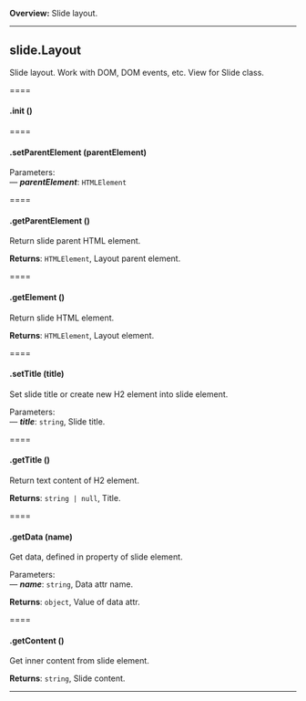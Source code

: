 **Overview:** Slide layout.
* * *



## slide.Layout

Slide layout. Work with DOM, DOM events, etc. View for Slide class.




====
#### .init () 



====
#### .setParentElement (parentElement) 

Parameters:<br>
— ***parentElement***: `HTMLElement`<br>


====
#### .getParentElement () 

Return slide parent HTML element.


**Returns**: `HTMLElement`, Layout parent element.

====
#### .getElement () 

Return slide HTML element.


**Returns**: `HTMLElement`, Layout element.

====
#### .setTitle (title) 

Set slide title or create new H2 element into slide element.

Parameters:<br>
— ***title***: `string`, Slide title.<br>


====
#### .getTitle () 

Return text content of H2 element.


**Returns**: `string | null`, Title.

====
#### .getData (name) 

Get data, defined in property of slide element.

Parameters:<br>
— ***name***: `string`, Data attr name.<br>

**Returns**: `object`, Value of data attr.

====
#### .getContent () 

Get inner content from slide element.


**Returns**: `string`, Slide content.



* * *




